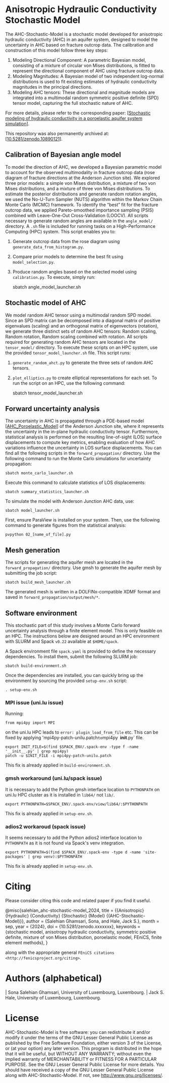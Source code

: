 # Anisotropic Hydraulic Conductivity Stochastic Model

The AHC-Stochastic-Model is a stochastic model developed for anisotropic hydraulic conductivity (AHC) in an aquifer system, designed to model the uncertainty in AHC based on fracture outcrop data. The calibration and construction of this model follow three key steps:
1.	Modeling Directional Component: A parametric Bayesian model, consisting of a mixture of circular von Mises distributions, is fitted to represent the directional component of AHC using fracture outcrop data.
2.	Modeling Magnitudes: A Bayesian model of two independent log-normal distributions is used to fit existing estimates of hydraulic conductivity magnitudes in the principal directions.
3.	Modeling AHC tensors: These directional and magnitude models are integrated into a multimodal random symmetric positive definite (SPD) tensor model, capturing the full stochastic nature of AHC.

For more details, please refer to the corresponding paper: [[Stochastic modeling of hydraulic conductivity in a poroelastic aquifer system simulation](https://hdl.handle.net/10993/xxxxx)].

This repository was also permanently archived at: [[10.5281/zenodo.10890121](https://zenodo.org/records/xxxxxxxx)].

## Calibration of Bayesian angle model

To model the direction of AHC, we developed a Bayesian parametric model to account for the observed multimodality in fracture outcrop data (rose diagram of fracture directions at the Anderson Junction site). We explored three prior models: a simple von Mises distribution, a mixture of two von Mises distributions, and a mixture of three von Mises distributions. To estimate the posterior distributions and generate random rotation angles, we used the No-U-Turn Sampler (NUTS) algorithm within the Markov Chain Monte Carlo (MCMC) framework. To identify the “best” fit for the fracture outcrop data, we applied Pareto-smoothed importance sampling (PSIS) combined with Leave-One-Out Cross-Validation (LOOCV).
All scripts necessary to generate random angles are available in the `angle_model/` directory. A `.sh` file is included for running tasks on a High-Performance Computing (HPC) system. This script enables you to:
1.	Generate outcrop data from the rose diagram using `generate_data_from_histogram.py`.
2.	Compare prior models to determine the best fit using `model_selection.py`.
3.	Produce random angles based on the selected model using `calibration.py`.
To execute, simply run:

	sbatch angle_model_launcher.sh

## Stochastic model of AHC

We model random AHC tensor using a multimodal random SPD model. Since an SPD matrix can be decomposed into a diagonal matrix of positive eigenvalues (scaling) and an orthogonal matrix of eigenvectors (rotation), we generate three distinct sets of random AHC tensors: Random scaling, Random rotation, Random scaling combined with rotation.
All scripts required for generating random AHC tensors are located in the `tensor_model/` directory.
To execute these scripts on an HPC system, use the provided `tensor_model_launcher.sh` file. This script runs:
1.	`generate_random_ahct.py` to generate the three sets of random AHC tensors.
2.	`plot_elliptics.py` to create elliptical representations for each set.
To run the script on an HPC, use the following command:
	
    sbatch tensor_model_launcher.sh

## Forward uncertainty analysis
The uncertainty in AHC is propagated through a PDE-based model [[AHC_Poroelastic_Model]( https://github.com/sonasalehian/AHC-Poroelastic-Model)] of the Anderson Junction site, where it represents the uncertainty in the in-plane hydraulic conductivity tensor. Furthermore, statistical analysis is performed on the resulting line-of-sight (LOS) surface displacements to compute key metrics, enabling evaluation of how AHC variations influence the uncertainty in LOS surface displacements.
You can find all the following scripts in the `forward_propagation/` directory.
Use the following command to run the Monte Carlo simulations for uncertainty propagation: 
	
    sbatch monte_carlo_launcher.sh

Execute this command to calculate statistics of LOS displacements:

	sbatch summary_statistics_launcher.sh

To simulate the model with Anderson Junction AHC data, use:

	sbatch model_launcher.sh

First, ensure ParaView is installed on your system. Then, use the following command to generate figures from the statistical analysis:
	
    pvpython 02_[name_of_file].py

## Mesh generation

The scripts for generating the aquifer mesh are located in the `forward_propagation/` directory. 
Use gmsh to generate the aquifer mesh by submitting the job script:
	
	sbatch build_mesh_launcher.sh

The generated mesh is written in a DOLFINx-compatible XDMF format and saved in `forward_propagation/output/mesh/*`.

## Software environment

This stochastic part of this study involves a Monte Carlo forward uncertainty analysis through a finite element model. This is only feasible on an HPC. The instructions below are designed around an HPC environment with SLURM and Spack `v0.22` available at `$HOME/spack`.

A Spack environment file `spack.yaml` is provided to define the necessary dependencies. To install them, submit the following SLURM job:

    sbatch build-environment.sh
 
Once the dependencies are installed, you can quickly bring up the environment by sourcing the provided `setup-env.sh` script:

    . setup-env.sh

### MPI issue (uni.lu issue)

Running:

    from mpi4py import MPI

on the uni.lu HPC leads to `error: plugin_load_from_file` etc. This can be
fixed by applying 'mpi4py-patch-unilu.patch` to `mpi4py` `__init__.py` file.

    export INIT_FILE=$(find $SPACK_ENV/.spack-env -type f -name '__init__.py' | grep mpi4py)
    patch -u $INIT_FILE -i mpi4py-patch-unilu.patch

This fix is already applied in `build-environment.sh`.

### gmsh workaround (uni.lu/spack issue)

It is necessary to add the Python gmsh interface location to `PYTHONPATH` on
uni.lu HPC cluster as it is installed in `lib64/` not `lib/`.

    export PYTHONPATH=$SPACK_ENV/.spack-env/view/lib64/:$PYTHONPATH

This fix is already applied in `setup-env.sh`.

### adios2 workaroud (spack issue)

It seems necessary to add the Python adios2 interface location to `PYTHONPATH`
as it is not found via Spack's venv integration.
 
    export PYTHONPATH=$(find $SPACK_ENV/.spack-env -type d -name 'site-packages' | grep venv):$PYTHONPATH

This fix is already applied in `setup-env.sh`.

# Citing
Please consider citing this code and related paper if you find it useful.

   @misc{salehian_ahc-stochastic-model_2024,
         title = {{Anisotropic} {Hydraulic} {Conductivity} {Stochastic} {Model} {(AHC-Stochastic-Model)}},
         author = {Salehian Ghamsari, Sona, and Hale, Jack S.},
         month = sep,
         year = {2024},
         doi = {10.5281/zenodo.xxxxxxx},
         keywords = {stochastic model, anisotropy hydraulic conductivity, symmetric positive definite, mixture of von Mises distribution, poroelastic model, FEniCS, finite element methods},
   }

along with the appropriate general `FEniCS citations <http://fenicsproject.org/citing>`.

# Authors (alphabetical)

| Sona Salehian Ghamsari, University of Luxembourg, Luxembourg.
| Jack S. Hale, University of Luxembourg, Luxembourg.

License
==========

AHC-Stochastic-Model is free software: you can redistribute it and/or modify
it under the terms of the GNU Lesser General Public License as published by the
Free Software Foundation, either version 3 of the License, or (at your option)
any later version. This program is distributed in the hope that it will be
useful, but WITHOUT ANY WARRANTY; without even the implied warranty of
MERCHANTABILITY or FITNESS FOR A PARTICULAR PURPOSE. See the GNU Lesser General
Public License for more details. You should have received a copy of the GNU
Lesser General Public License along with AHC-Stochastic-Model. If not,
see http://www.gnu.org/licenses/.

